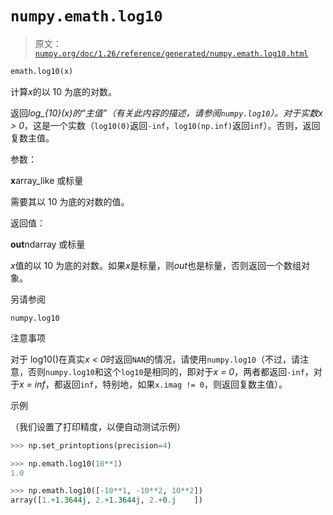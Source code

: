 # `numpy.emath.log10`

> 原文：[`numpy.org/doc/1.26/reference/generated/numpy.emath.log10.html`](https://numpy.org/doc/1.26/reference/generated/numpy.emath.log10.html)

```py
emath.log10(x)
```

计算*x*的以 10 为底的对数。

返回*log_{10}(x)*的“主值”（有关此内容的描述，请参阅`numpy.log10`）。对于实数*x > 0*，这是一个实数（`log10(0)`返回`-inf`，`log10(np.inf)`返回`inf`）。否则，返回复数主值。

参数：

**x**array_like 或标量

需要其以 10 为底的对数的值。

返回值：

**out**ndarray 或标量

*x*值的以 10 为底的对数。如果*x*是标量，则*out*也是标量，否则返回一个数组对象。

另请参阅

`numpy.log10`

注意事项

对于 log10()在真实*x < 0*时返回`NAN`的情况，请使用`numpy.log10`（不过，请注意，否则`numpy.log10`和这个`log10`是相同的，即对于*x = 0*，两者都返回`-inf`，对于*x = inf*，都返回`inf`，特别地，如果`x.imag != 0`，则返回复数主值）。

示例

（我们设置了打印精度，以便自动测试示例）

```py
>>> np.set_printoptions(precision=4) 
```

```py
>>> np.emath.log10(10**1)
1.0 
```

```py
>>> np.emath.log10([-10**1, -10**2, 10**2])
array([1.+1.3644j, 2.+1.3644j, 2.+0.j    ]) 
```
